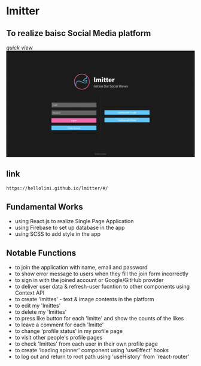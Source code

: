 # lmitter

## To realize baisc Social Media platform

*quick view*
<img src="lmitter.gif" alt="sample" />

## link
    https://hellolimi.github.io/lmitter/#/

## Fundamental Works

- using React.js to realize Single Page Application
- using Firebase to set up database in the app
- using SCSS to add style in the app

## Notable Functions

- to join the application with name, email and password
- to show error message to users when they fill the join form incorrectly
- to sign in with the joined account or Google/GitHub provider
- to deliver user data & refresh-user fucntion to other components using Context API
- to create 'lmittes' - text & image contents in the platform
- to edit my 'lmittes'
- to delete my 'lmittes'
- to press like button for each 'lmitte' and show the counts of the likes
- to leave a comment for each 'lmitte'
- to change 'profile status' in my profile page
- to visit other people's profile pages
- to check 'lmittes' from each user in their own profile page
- to create 'loading spinner' component using 'useEffect' hooks
- to log out and return to root path using 'useHistory' from 'react-router'
